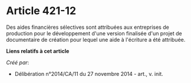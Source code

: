# Article 421-12

Des aides financières sélectives sont attribuées aux entreprises de production pour le développement d'une version finalisée
d'un projet de documentaire de création pour lequel une aide à l'écriture a été attribuée.

**Liens relatifs à cet article**

_Créé par_:

  - Délibération n°2014/CA/11 du 27 novembre 2014 - art., v. init.

